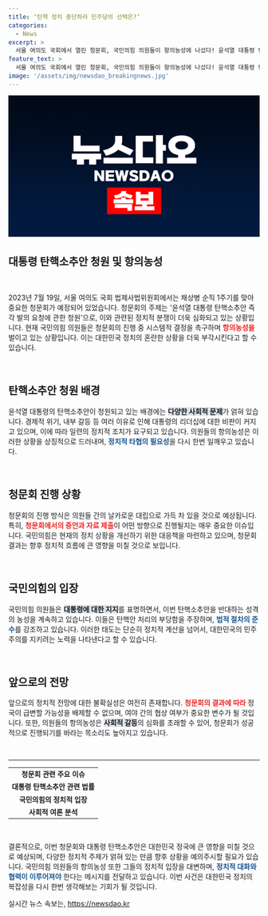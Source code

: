 ```yaml
---
title: ‘탄핵 정치 중단하라 민주당의 선택은?’
categories:
  - News
excerpt: >
  서울 여의도 국회에서 열린 청문회, 국민의힘 의원들이 항의농성에 나섰다! 윤석열 대통령 탄핵소추안 청원 관련 1주기 특별한 날에 전해지는 격렬한 현장을 놓치지 마세요!
feature_text: >
  서울 여의도 국회에서 열린 청문회, 국민의힘 의원들이 항의농성에 나섰다! 윤석열 대통령 탄핵소추안 청원 관련 1주기 특별한 날에 전해지는 격렬한 현장을 놓치지 마세요!
image: '/assets/img/newsdao_breakingnews.jpg'
---
```


<p><img src="/assets/img/newsdao_breakingnews.jpg" alt="pcversion 속보" /></p>

<h2 data-ke-size="size26">대통령 탄핵소추안 청원 및 항의농성</h2>

<p data-ke-size="size16">&nbsp;</p>

<p data-ke-size="size16">2023년 7월 19일, 서울 여의도 국회 법제사법위원회에서는 채상병 순직 1주기를 맞아 중요한 청문회가 예정되어 있었습니다. 청문회의 주제는 '윤석열 대통령 탄핵소추안 즉각 발의 요청에 관한 청원'으로, 이와 관련된 정치적 분쟁이 더욱 심화되고 있는 상황입니다. 현재 국민의힘 의원들은 청문회의 진행 중 시스템적 결정을 촉구하며 <b><span style="color: #ee2323;">항의농성을</span></b> 벌이고 있는 상황입니다. 이는 대한민국 정치의 혼란한 상황을 더욱 부각시킨다고 할 수 있습니다.</p>

<p data-ke-size="size16">&nbsp;</p>

<h2 data-ke-size="size26">탄핵소추안 청원 배경</h2>

<p data-ke-size="size16">윤석열 대통령의 탄핵소추안이 청원되고 있는 배경에는 <b><span style="background-color: #21538527;">다양한 사회적 문제</span></b>가 얽혀 있습니다. 경제적 위기, 내부 갈등 등 여러 이유로 인해 대통령의 리더십에 대한 비판이 커지고 있으며, 이에 따라 일련의 정치적 조치가 요구되고 있습니다. 의원들의 항의농성은 이러한 상황을 상징적으로 드러내며, <b><span style="color: #1a5490;">정치적 타협의 필요성</span></b>을 다시 한번 일깨우고 있습니다.</p>

<p data-ke-size="size16">&nbsp;</p>

<h2 data-ke-size="size26">청문회 진행 상황</h2>

<p data-ke-size="size16">청문회의 진행 방식은 의원들 간의 날카로운 대립으로 가득 차 있을 것으로 예상됩니다. 특히, <b><span style="color: #ee2323;">청문회에서의 증언과 자료 제출</span></b>이 어떤 방향으로 진행될지는 매우 중요한 이슈입니다. 국민의힘은 현재의 정치 상황을 개선하기 위한 대응책을 마련하고 있으며, 청문회 결과는 향후 정치적 흐름에 큰 영향을 미칠 것으로 보입니다.</p>

<p data-ke-size="size16">&nbsp;</p>

<h2 data-ke-size="size26">국민의힘의 입장</h2>

<p data-ke-size="size16">국민의힘 의원들은 <b><span style="background-color: #21538527;">대통령에 대한 지지</span></b>를 표명하면서, 이번 탄핵소추안을 반대하는 성격의 농성을 계속하고 있습니다. 이들은 탄핵안 처리의 부당함을 주장하며, <b><span style="color: #1a5490;">법적 절차의 준수</span></b>를 강조하고 있습니다. 이러한 태도는 단순히 정치적 계산을 넘어서, 대한민국의 민주주의를 지키려는 노력을 나타낸다고 할 수 있습니다.</p>

<p data-ke-size="size16">&nbsp;</p>

<h2 data-ke-size="size26">앞으로의 전망</h2>

<p data-ke-size="size16">앞으로의 정치적 전망에 대한 불확실성은 여전히 존재합니다. <b><span style="color: #ee2323;">청문회의 결과에 따라</span></b> 정국이 급변할 가능성을 배제할 수 없으며, 여야 간의 협상 여부가 중요한 변수가 될 것입니다. 또한, 의원들의 항의농성은 <b><span style="background-color: #21538527;">사회적 갈등</span></b>의 심화를 초래할 수 있어, 청문회가 성공적으로 진행되기를 바라는 목소리도 높아지고 있습니다.</p>

<p data-ke-size="size16">&nbsp;</p>

<hr />

<table>
    <tr>
        <td style="text-align: center; height: 17px;"><b>청문회 관련 주요 이슈</b></td>
    </tr>
    <tr>
        <td style="text-align: center; height: 17px;"><b>대통령 탄핵소추안 관련 법률</b></td>
    </tr>
    <tr>
        <td style="text-align: center; height: 17px;"><b>국민의힘의 정치적 입장</b></td>
    </tr>
    <tr>
        <td style="text-align: center; height: 17px;"><b>사회적 여론 분석</b></td>
    </tr>
</table>

<p data-ke-size="size16">&nbsp;</p> 

<p data-ke-size="size16">결론적으로, 이번 청문회와 대통령 탄핵소추안은 대한민국 정국에 큰 영향을 미칠 것으로 예상되며, 다양한 정치적 주제가 얽혀 있는 만큼 향후 상황을 예의주시할 필요가 있습니다. 국민의힘 의원들의 항의농성 또한 그들의 정치적 입장을 대변하며, <b><span style="color: #1a5490;">정치적 대화와 협력이 이루어져야</span></b> 한다는 메시지를 전달하고 있습니다. 이번 사건은 대한민국 정치의 복잡성을 다시 한번 생각해보는 기회가 될 것입니다.</p>
실시간 뉴스 속보는, <a href="https://newsdao.kr" rel="dofollow">https://newsdao.kr</a>


